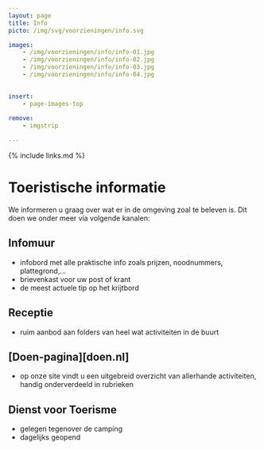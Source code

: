 ```yaml
---
layout: page
title: Info
picto: /img/svg/voorzieningen/info.svg

images:
    - /img/voorzieningen/info/info-01.jpg
    - /img/voorzieningen/info/info-02.jpg
    - /img/voorzieningen/info/info-03.jpg
    - /img/voorzieningen/info/info-04.jpg
    

insert:
    - page-images-top
    
remove:
    - imgstrip

---
```


{% include links.md %}

# Toeristische informatie

We informeren u graag over wat er in de omgeving zoal te beleven is. Dit doen we onder meer via volgende kanalen:

## Infomuur

- infobord met alle praktische info zoals prijzen, noodnummers, plattegrond,...
- brievenkast voor uw post of krant
- de meest actuele tip op het krijtbord

## Receptie

- ruim aanbod aan folders van heel wat activiteiten in de buurt

## [Doen-pagina][doen.nl]

- op onze site vindt u een uitgebreid overzicht van allerhande activiteiten, handig onderverdeeld in rubrieken


## Dienst voor Toerisme

- gelegen tegenover de camping
- dagelijks geopend
